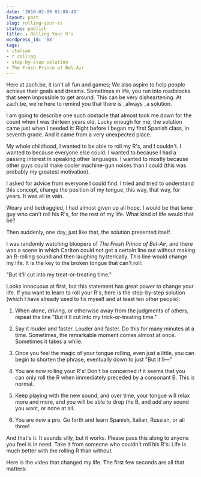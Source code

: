 ```yaml
---
date: '2010-02-09 01:08:49'
layout: post
slug: rolling-your-rs
status: publish
title: ★ Rolling Your R's
wordpress_id: '88'
tags:
- italian
- r rolling
- step-by-step solution
- The Fresh Prince of Bel-Air
---
```


Here at zach.be, it isn't all fun and games; We also aspire to help people achieve their goals and dreams. Sometimes in life, you run into roadblocks that seem impossible to get around. This can be very disheartening. At zach.be, we're here to remind you that there is _always _a solution.

I am going to describe one such obstacle that almost took me down for the count when I was thirteen years old. Lucky enough for me, the solution came just when I needed it: Right before I began my first Spanish class, in seventh grade. And it came from a very unexpected place.

My whole childhood, I wanted to be able to roll my R's, and I couldn't. I wanted to because everyone else could. I wanted to because I had a passing interest in speaking other languages. I wanted to mostly because other guys could make cooler machine-gun noises than I could (this was probably my greatest motivation).

I asked for advice from everyone I could find. I tried and tried to understand this concept, change the position of my tongue, this way, that way, for years. It was all in vain.

Weary and bedraggled, I had almost given up all hope. I would be that lame guy who can't roll his R's, for the rest of my life. What kind of life would that be?

Then suddenly, one day, just like that, the solution presented itself.

I was randomly watching bloopers of _The Fresh Prince of Bel-Air_, and there was a scene in which Carlton could not get a certain line out without making an R-rolling sound and then laughing hysterically. This line would change my life. It is the key to the broken tongue that can't roll:

"But it'll cut into my treat-or-treating time."

Looks innocuous at first, but this statement has great power to change your life. If you want to learn to roll your R's, here is the step-by-step solution (which I have already used to fix myself and at least ten other people):



	
  1. When alone, driving, or otherwise away from the judgments of others, repeat the line "But it'll cut into my trick-or-treating time."

	
  2. Say it louder and faster. Louder and faster. Do this for many minutes at a time. Sometimes, the remarkable moment comes almost at once. Sometimes it takes a while.

	
  3. Once you feel the magic of your tongue rolling, even just a little, you can begin to shorten the phrase, eventually down to just "But it'll—"

	
  4. You are now rolling your R's! Don't be concerned if it seems that you can only roll the R when immediately preceded by a consonant B. This is normal.

	
  5. Keep playing with the new sound, and over time, your tongue will relax more and more, and you will be able to drop the B, and add any sound you want, or none at all.

	
  6. You are now a pro. Go forth and learn Spanish, Italian, Russian, or all three!


And that's it. It sounds silly, but it works. Please pass this along to anyone you feel is in need. Take it from someone who couldn't roll his R's: Life is much better with the rolling R than without.

Here is the video that changed my life. The first few seconds are all that matters:


